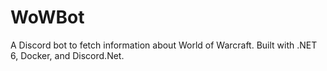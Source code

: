 # WoWBot
A Discord bot to fetch information about World of Warcraft. Built with .NET 6, Docker, and Discord.Net.
